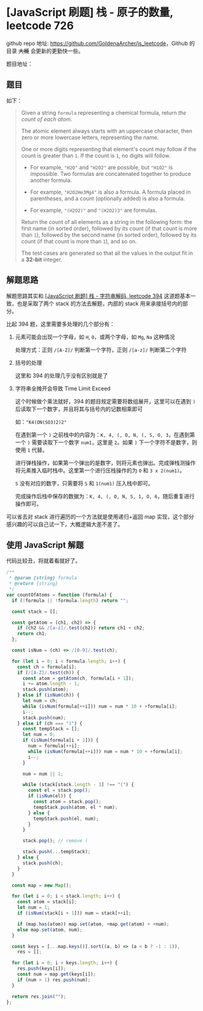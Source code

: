 # [JavaScript 刷题] 栈 - 原子的数量, leetcode 726

github repo 地址: <https://github.com/GoldenaArcher/js_leetcode>，Github 的目录 ~~大概~~ 会更新的更勤快一些。

题目地址：

## 题目

如下：

> Given a string `formula` representing a chemical formula, return _the count of each atom_.
>
> The atomic element always starts with an uppercase character, then zero or more lowercase letters, representing the name.
>
> One or more digits representing that element's count may follow if the count is greater than `1`. If the count is `1`, no digits will follow.
>
> - For example, `"H2O"` and `"H2O2"` are possible, but `"H1O2"` is impossible.
>   Two formulas are concatenated together to produce another formula.
>
> - For example, `"H2O2He3Mg4"` is also a formula.
>   A formula placed in parentheses, and a count (optionally added) is also a formula.
>
> - For example, `"(H2O2)"` and `"(H2O2)3"` are formulas.
>
> Return the count of all elements as a string in the following form: the first name (in sorted order), followed by its count (if that count is more than `1`), followed by the second name (in sorted order), followed by its count (if that count is more than `1`), and so on.
>
> The test cases are generated so that all the values in the output fit in a **32-bit** integer.

## 解题思路

解题思路其实和 [[JavaScript 刷题] 栈 - 字符串解码, leetcode 394](https://blog.csdn.net/weixin_42938619/article/details/125109032) 这道题基本一致，也是采取了两个 stack 的方法去解题，内部的 stack 用来承接括号内的部分。

比起 394 题，这里需要多处理的几个部分有：

1. 元素可能会出现一个字母，如 `H`, `O`，或两个字母，如 `Mg`, `Na` 这种情况

   处理方式：正则 `/[A-Z]/` 判断第一个字符，正则 `/[a-z]/` 判断第二个字符

2. 括号的处理

   这里和 394 的处理几乎没有区别就是了

3. 字符串全摊开会导致 Time Limit Exceed

   这个时候做个乘法就好，394 的题目规定需要将数组展开，这里可以在遇到 `)` 后读取下一个数字，并且将其与括号内的记数相乘即可

   如：`"K4(ON(SO3)2)2"`

   在遇到第一个 `)` 之前栈中的内容为：`K, 4, (, O, N, (, S, O, 3`，在遇到第一个 `)` 需要读取下一个数字 `num1`，这里是 `2`。如果 `)` 下一个字符不是数字，则使用 `1` 代替。

   进行弹栈操作，如果第一个弹出的是数字，则将元素也弹出。完成弹栈测操作将元素推入临时栈中。这里第一个进行压栈操作的为 `O` 和 `3 x 2(num1)`。

   `S` 没有对应的数字，只需要将 `S` 和 `1(num1)` 压入栈中即可。

   完成操作后栈中保存的数据为：`K, 4, (, O, N, S, 1, O, 6`，随后重复进行操作即可。

可以省去对 stack 进行遍历的一个方法就是使用递归+返回 map 实现，这个部分感兴趣的可以自己试一下，大概逻辑大差不差了。

## 使用 JavaScript 解题

代码比较丑，将就着看就好了。

```javascript
/**
 * @param {string} formula
 * @return {string}
 */
var countOfAtoms = function (formula) {
  if (!formula || !formula.length) return "";

  const stack = [];

  const getAtom = (ch1, ch2) => {
    if (ch2 && /[a-z]/.test(ch2)) return ch1 + ch2;
    return ch1;
  };

  const isNum = (ch) => /[0-9]/.test(ch);

  for (let i = 0; i < formula.length; i++) {
    const ch = formula[i];
    if (/[A-Z]/.test(ch)) {
      const atom = getAtom(ch, formula[i + 1]);
      i += atom.length - 1;
      stack.push(atom);
    } else if (isNum(ch)) {
      let num = ch;
      while (isNum(formula[++i])) num = num * 10 + +formula[i];
      i--;
      stack.push(num);
    } else if (ch === ")") {
      const tempStack = [];
      let num = 0;
      if (isNum(formula[i + 1])) {
        num = formula[++i];
        while (isNum(formula[++i])) num = num * 10 + +formula[i];
        i--;
      }

      num = num || 1;

      while (stack[stack.length - 1] !== "(") {
        const el = stack.pop();
        if (isNum(el)) {
          const atom = stack.pop();
          tempStack.push(atom, el * num);
        } else {
          tempStack.push(el, num);
        }
      }

      stack.pop(); // remove (

      stack.push(...tempStack);
    } else {
      stack.push(ch);
    }
  }

  const map = new Map();

  for (let i = 0; i < stack.length; i++) {
    const atom = stack[i];
    let num = 1;
    if (isNum(stack[i + 1])) num = stack[++i];

    if (map.has(atom)) map.set(atom, +map.get(atom) + +num);
    else map.set(atom, num);
  }

  const keys = [...map.keys()].sort((a, b) => (a < b ? -1 : 1)),
    res = [];

  for (let i = 0; i < keys.length; i++) {
    res.push(keys[i]);
    const num = map.get(keys[i]);
    if (num > 1) res.push(num);
  }

  return res.join("");
};
```
